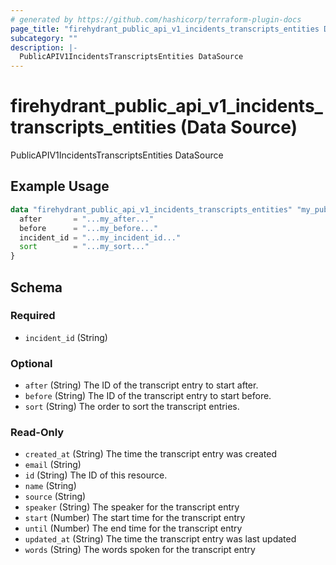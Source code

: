 ```yaml
---
# generated by https://github.com/hashicorp/terraform-plugin-docs
page_title: "firehydrant_public_api_v1_incidents_transcripts_entities Data Source - terraform-provider-firehydrant"
subcategory: ""
description: |-
  PublicAPIV1IncidentsTranscriptsEntities DataSource
---
```


# firehydrant_public_api_v1_incidents_transcripts_entities (Data Source)

PublicAPIV1IncidentsTranscriptsEntities DataSource

## Example Usage

```terraform
data "firehydrant_public_api_v1_incidents_transcripts_entities" "my_publicapi_v1_incidents_transcriptsentities" {
  after       = "...my_after..."
  before      = "...my_before..."
  incident_id = "...my_incident_id..."
  sort        = "...my_sort..."
}
```

<!-- schema generated by tfplugindocs -->
## Schema

### Required

- `incident_id` (String)

### Optional

- `after` (String) The ID of the transcript entry to start after.
- `before` (String) The ID of the transcript entry to start before.
- `sort` (String) The order to sort the transcript entries.

### Read-Only

- `created_at` (String) The time the transcript entry was created
- `email` (String)
- `id` (String) The ID of this resource.
- `name` (String)
- `source` (String)
- `speaker` (String) The speaker for the transcript entry
- `start` (Number) The start time for the transcript entry
- `until` (Number) The end time for the transcript entry
- `updated_at` (String) The time the transcript entry was last updated
- `words` (String) The words spoken for the transcript entry
